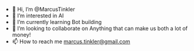 - 👋 Hi, I’m @MarcusTinkler
- 👀 I’m interested in AI
- 🌱 I’m currently learning Bot building
- 💞️ I’m looking to collaborate on Anything that can make us both a lot of money!
- 📫 How to reach me marcus.tinkler@gmail.com

<!---
MarcusTinkler/MarcusTinkler is a ✨ special ✨ repository because its `README.md` (this file) appears on your GitHub profile.
You can click the Preview link to take a look at your changes.
--->
